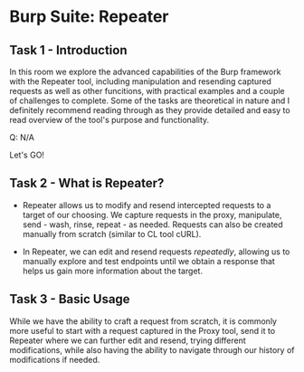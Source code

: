 # Burp Suite: Repeater

## Task 1 - Introduction

In this room we explore the advanced capabilities of the Burp framework with the Repeater tool, including manipulation and resending captured requests as well as other funcitions, with practical examples and a couple of challenges to complete. Some of the tasks are theoretical in nature and I definitely recommend reading through as they provide detailed and easy to read overview of the tool's purpose and functionality.

Q: N/A

Let's GO!

## Task 2 - What is Repeater?

- Repeater allows us to modify and resend intercepted requests to a target of our choosing. We capture requests in the proxy, manipulate, send - wash, rinse, repeat - as needed. Requests can also be created
  manually from scratch (similar to CL tool cURL).

- In Repeater, we can edit and resend requests *repeatedly*, allowing us to manually explore and test endpoints until we obtain a response that helps us gain more information about the target.


## Task 3 - Basic Usage

While we have the ability to craft a request from scratch, it is commonly more useful to start with a request captured in the Proxy tool, send it to Repeater where we can further edit and resend, trying different modifications, while also having the ability to navigate through our history of modifications if needed.
  




